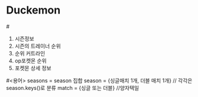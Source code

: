 # Duckemon

#<api>
1. 시즌정보
2. 시즌의 트레이너 순위
3. 순위 커트라인
4. op포켓몬 순위
5. 포켓몬 상세 정보


#<용어>
seasons = season 집합
season = {싱글매치 1개, 더블 매치 1개} // 각각은 season.keys()로 분류
match = {싱글 또는 더블} //양자택일
